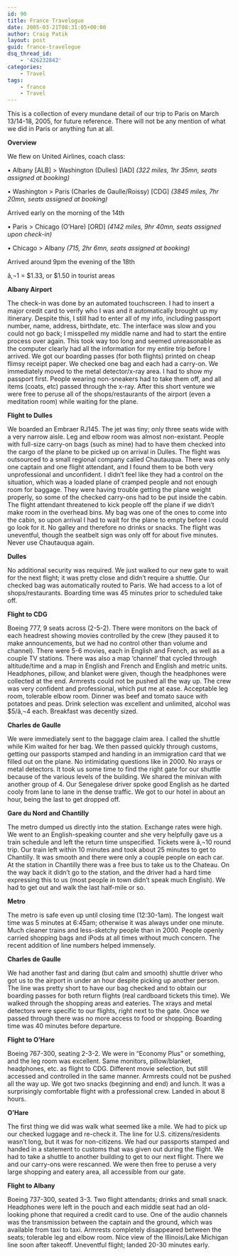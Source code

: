 ```yaml
---
id: 90
title: France Travelogue
date: 2005-03-21T08:31:05+00:00
author: Craig Patik
layout: post
guid: france-travelogue
dsq_thread_id:
    - '426232842'
categories:
    - Travel
tags:
    - france
    - Travel
---
```


This is a collection of every mundane detail of our trip to Paris on March 13/14-18, 2005, for future reference. There will not be any mention of what we did in Paris or anything fun at all.

**Overview**

We flew on United Airlines, coach class:

&bull; Albany [ALB] > Washington (Dulles) [IAD] _(322 miles, 1hr 35mn, seats assigned at booking)_

&bull; Washington > Paris (Charles de Gaulle/Roissy) [CDG] _(3845 miles, 7hr 20mn, seats assigned at booking)_

Arrived early on the morning of the 14th

&bull; Paris > Chicago (O&#8217;Hare) [ORD] _(4142 miles, 9hr 40mn, seats assigned upon check-in)_

&bull; Chicago > Albany _(715, 2hr 6mn, seats assigned at booking)_

Arrived around 9pm the evening of the 18th

â‚¬1 = $1.33, or $1.50 in tourist areas

<!--more-->

**Albany Airport**

The check-in was done by an automated touchscreen. I had to insert a major credit card to verify who I was and it automatically brought up my itinerary. Despite this, I still had to enter all of my info, including passport number, name, address, birthdate, etc. The interface was slow and you could not go back; I misspelled my middle name and had to start the entire process over again. This took way too long and seemed unreasonable as the computer clearly had all the information for my entire trip before I arrived. We got our boarding passes (for both flights) printed on cheap flimsy receipt paper. We checked one bag and each had a carry-on. We immediately moved to the metal detector/x-ray area. I had to show my passport first. People wearing non-sneakers had to take them off, and all items (coats, etc) passed through the x-ray. After this short venture we were free to peruse all of the shops/restaurants of the airport (even a meditation room) while waiting for the plane.

**Flight to Dulles**

We boarded an Embraer RJ145. The jet was tiny; only three seats wide with a very narrow aisle. Leg and elbow room was almost non-existant. People with full-size carry-on bags (such as mine) had to have them checked into the cargo of the plane to be picked up on arrival in Dulles. The flight was outsourced to a small regional company called Chautauqua. There was only one captain and one flight attendant, and I found them to be both very unprofessional and unconfident. I didn&#8217;t feel like they had a control on the situation, which was a loaded plane of cramped people and not enough room for baggage. They were having trouble getting the plane weight properly, so some of the checked carry-ons had to be put inside the cabin. The flight attendant threatened to kick people off the plane if we didn&#8217;t make room in the overhead bins. My bag was one of the ones to come into the cabin, so upon arrival I had to wait for the plane to empty before I could go look for it. No galley and therefore no drinks or snacks. The flight was uneventful, though the seatbelt sign was only off for about five minutes. Never use Chautauqua again.

**Dulles**

No additional security was required. We just walked to our new gate to wait for the next flight; it was pretty close and didn&#8217;t require a shuttle. Our checked bag was automatically routed to Paris. We had access to a lot of shops/restaurants. Boarding time was 45 minutes prior to scheduled take off.

**Flight to CDG**

Boeing 777, 9 seats across (2-5-2). There were monitors on the back of each headrest showing movies controlled by the crew (they paused it to make announcements, but we had no control other than volume and channel). There were 5-6 movies, each in English and French, as well as a couple TV stations. There was also a map &#8216;channel&#8217; that cycled through altitude/time and a map in English and French and English and metric units. Headphones, pillow, and blanket were given, though the headphones were collected at the end. Armrests could not be pushed all the way up. The crew was very confident and professional, which put me at ease. Acceptable leg room, tolerable elbow room. Dinner was beef and tomato sauce with potatoes and peas. Drink selection was excellent and unlimited, alcohol was $5/â‚¬4 each. Breakfast was decently sized.

**Charles de Gaulle**

We were immediately sent to the baggage claim area. I called the shuttle while Kim waited for her bag. We then passed quickly through customs, getting our passports stamped and handing in an immigration card that we filled out on the plane. No intimidating questions like in 2000. No xrays or metal detectors. It took us some time to find the right gate for our shuttle because of the various levels of the building. We shared the minivan with another group of 4. Our Senegalese driver spoke good English as he darted cooly from lane to lane in the dense traffic. We got to our hotel in about an hour, being the last to get dropped off.

**Gare du Nord and Chantilly**

The metro dumped us directly into the station. Exchange rates were high. We went to an English-speaking counter and she very helpfully gave us a train schedule and left the return time unspecified. Tickets were â‚¬10 round trip. Our train left within 10 minutes and took about 25 minutes to get to Chantilly. It was smooth and there were only a couple people on each car. At the station in Chantilly there was a free bus to take us to the Chateau. On the way back it didn&#8217;t go to the station, and the driver had a hard time expressing this to us (most people in town didn&#8217;t speak much English). We had to get out and walk the last half-mile or so.

**Metro**

The metro is safe even up until closing time (12:30-1am). The longest wait time was 5 minutes at 6:45am; otherwise it was always under one minute. Much cleaner trains and less-sketchy people than in 2000. People openly carried shopping bags and iPods at all times without much concern. The recent addition of line numbers helped immensely.

**Charles de Gaulle**

We had another fast and daring (but calm and smooth) shuttle driver who got us to the airport in under an hour despite picking up another person. The line was pretty short to have our bag checked and to obtain our boarding passes for both return flights (real cardboard tickets this time). We walked through the shopping areas and eateries. The xrays and metal detectors were specific to our flights, right next to the gate. Once we passed through there was no more access to food or shopping. Boarding time was 40 minutes before departure.

**Flight to O&#8217;Hare**

Boeing 767-300, seating 2-3-2. We were in &#8220;Economy Plus&#8221; or something, and the leg room was excellent. Same monitors, pillow/blanket, headphones, etc. as flight to CDG. Different movie selection, but still accessed and controlled in the same manner. Armrests could not be pushed all the way up. We got two snacks (beginning and end) and lunch. It was a surprisingly comfortable flight with a professional crew. Landed in about 8 hours.

**O&#8217;Hare**

The first thing we did was walk what seemed like a mile. We had to pick up our checked luggage and re-check it. The line for U.S. citizens/residents wasn&#8217;t long, but it was for non-citizens. We had our passports stamped and handed in a statement to customs that was given out during the flight. We had to take a shuttle to another building to get to our next flight. There we and our carry-ons were rescanned. We were then free to peruse a very large shopping and eatery area, all accessible from our gate.

**Flight to Albany**

Boeing 737-300, seated 3-3. Two flight attendants; drinks and small snack. Headphones were left in the pouch and each middle seat had an old-looking phone that required a credit card to use. One of the audio channels was the transmission between the captain and the ground, which was available from taxi to taxi. Armrests completely disappeared between the seats; tolerable leg and elbow room. Nice view of the Illinois/Lake Michigan line soon after takeoff. Uneventful flight; landed 20-30 minutes early.
